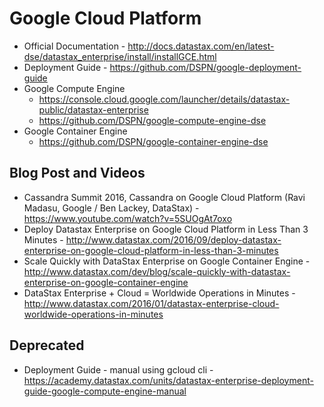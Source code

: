 # Google Cloud Platform

* Official Documentation - http://docs.datastax.com/en/latest-dse/datastax_enterprise/install/installGCE.html
* Deployment Guide - https://github.com/DSPN/google-deployment-guide
* Google Compute Engine
    * https://console.cloud.google.com/launcher/details/datastax-public/datastax-enterprise
    * https://github.com/DSPN/google-compute-engine-dse
* Google Container Engine
    * https://github.com/DSPN/google-container-engine-dse

## Blog Post and Videos
* Cassandra Summit 2016, Cassandra on Google Cloud Platform (Ravi Madasu, Google / Ben Lackey, DataStax) - https://www.youtube.com/watch?v=5SUOgAt7oxo
* Deploy Datastax Enterprise on Google Cloud Platform in Less Than 3 Minutes - http://www.datastax.com/2016/09/deploy-datastax-enterprise-on-google-cloud-platform-in-less-than-3-minutes
* Scale Quickly with DataStax Enterprise on Google Container Engine - http://www.datastax.com/dev/blog/scale-quickly-with-datastax-enterprise-on-google-container-engine
* DataStax Enterprise + Cloud = Worldwide Operations in Minutes - http://www.datastax.com/2016/01/datastax-enterprise-cloud-worldwide-operations-in-minutes

## Deprecated
* Deployment Guide - manual using gcloud cli - https://academy.datastax.com/units/datastax-enterprise-deployment-guide-google-compute-engine-manual
